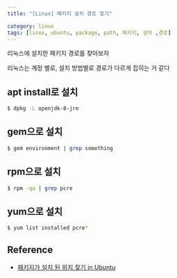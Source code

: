 ```yaml
---
title: "[Linux] 패키지 설치 경로 찾기"

category: linux
tags: [linux, ubuntu, package, path, 패키지, 설치 ,경로]
---
```


리눅스에 설치한 패키지 경로를 찾아보자<br/>

리눅스는 계정 별로, 설치 방법별로 경로가 다르게 잡히는 거 같다 <br/>

## apt install로 설치

~~~bash
$ dpkg -L openjdk-8-jre
~~~


## gem으로 설치

~~~bash
$ gem environment | grep something
~~~

## rpm으로 설치

~~~bash
$ rpm -qa | grep pcre
~~~

## yum으로 설치

~~~bash
$ yum list installed pcre*
~~~

## Reference
* [패키지가 설치 된 위치 찾기 in Ubuntu](http://dveamer.github.io/ubuntu/FindWhereThePackageInstalled.html)